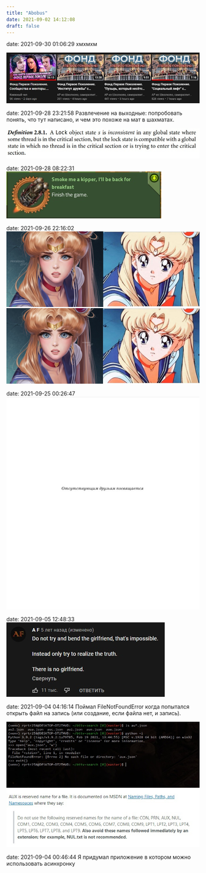 ```yaml
---
title: "Abobus"
date: 2021-09-02 14:12:08
draft: false
---
```


date: 2021-09-30 01:06:29
хмхмхм

![](/img/vk/QF1tXfy6Zx8.jpg)

date: 2021-09-28 23:21:58
Развлечение на выходные: попробовать понять, что тут написано, и чем это похоже на мат в шахматах.

![](/img/vk/F2CuCk8VvrE.jpg)

date: 2021-09-28 08:22:31
![](/img/vk/clEfCo6_TlU.jpg)

date: 2021-09-26 22:16:02
![](/img/vk/m0b4QgJDoQ4.jpg)
![](/img/vk/oGP6mbZaxn8.jpg)

date: 2021-09-25 00:26:47
![](/img/vk/nbET0QzjYUA.jpg)

date: 2021-09-05 12:48:33
![](/img/vk/8oHlQ2vwGgc.jpg)

date: 2021-09-04 04:16:14
Поймал FileNotFoundError когда попытался открыть файл на запись (или создание, если файла нет, и запись).

![](/img/vk/1sjaVWNpFOc.jpg)
![](/img/vk/MmpYCcav_IU.jpg)

date: 2021-09-04 00:46:44
Я придумал приложение в котором можно использовать асинхронку

